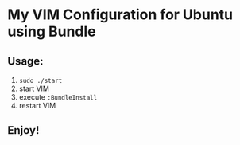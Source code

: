 # My VIM Configuration for Ubuntu using Bundle

## Usage:
1. `sudo ./start`
2. start VIM
3. execute `:BundleInstall`
4. restart VIM

## Enjoy!
